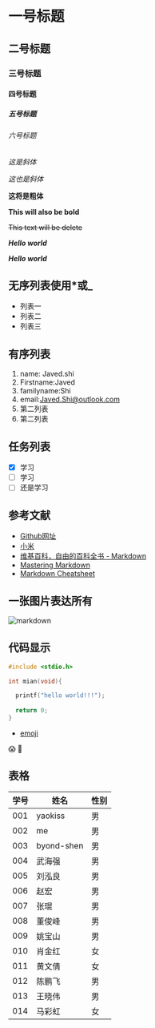 # 一号标题
## 二号标题
### 三号标题
#### 四号标题
##### 五号标题
###### 六号标题

*这是斜体*

_这也是斜体_

**这将是粗体**

__This will also be bold__

~~This text will be delete~~

__*Hello world*__

*__Hello world__*

## 无序列表使用*或_

* 列表一
* 列表二
* 列表三

## 有序列表

1. name: Javed.shi
  1. Firstname:Javed
  2. familyname:Shi
1. email:Javed.Shi@outlook.com
  1. 第二列表
  2. 第二列表

## 任务列表

* [x] 学习
* [ ] 学习
* [ ] 还是学习

## 参考文献
* [Github网址](http://github.com)
* [小米](http://www.xiaomi.com)
* [维基百科，自由的百科全书 - Markdown](https://zh.wikipedia.org/wiki/Markdown)
* [Mastering Markdown](https://guides.github.com/features/mastering-markdown/)
* [Markdown Cheatsheet](https://github.com/adam-p/markdown-here/wiki/Markdown-Cheatsheet)

## 一张图片表达所有
![markdown](http://chaihongjun.me/uploads/allimg/20161111/1478835200891772.png)

## 代码显示

```c
#include <stdio.h>

int mian(void){

  printf("hello world!!!");
  
  return 0;
}
```

* [emoji](http://www.webpagefx.com/tools/emoji-cheat-sheet/)

:scream:
:revolving_hearts:

## 表格

学号 | 姓名 | 性别
-----|-----|-----
001 | yaokiss | 男
002 | me | 男
003 | byond-shen | 男
004 | 武海强 | 男
005 | 刘泓良 | 男
006 | 赵宏 | 男
007 | 张琨 | 男
008 | 董俊峰 | 男
009 | 姚宝山 | 男
010 | 肖金红 | 女
011 | 黄文倩 | 女
012 | 陈鹏飞 | 男
013 | 王晓伟 | 男
014 | 马彩虹 | 女
